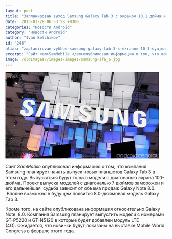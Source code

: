 ```yaml
---
layout: post
title: "Запланирован выход Samsung Galaxy Tab 3 с экраном 10.1 дюйма и Galaxy Note 8.0 с поддержкой сетей LTE (4G)"
date:  2013-01-28 06:53:58 +0300
categories: "Новости Android"
category: "Новости Android"
author: "Ivan Belchikov"
id: "248"
alias: "zaplanirovan-vykhod-samsung-galaxy-tab-3-s-ekranom-10-1-dyujma-i-galaxy-note-8-0-s-podderzhkoj-setej-lte-4g"
excerpt: "Сайт <em>SamMobile </em>опубликовал информацию о том, что компания Samsung планирует начать выпуск новых планшетов Galaxy Tab 3 в этом году. Выпускаться будут только модели с диагональю экрана 10,1-дюйма. Проект выпуска моделей с диагональю 7 дюймов заморожен и его дальнейшая  судьба зависит от объема продаж Galaxy Note 8.0.  Вполне возможно в будущем появится 8.0-дюймовая модель Galaxy Tab 3. Кроме того, на сайте опубликована информация относительно Galaxy Note  8.0. Компания Samsung планирует выпустить модели с номерами GT-P5220 и GT-N5120 в которые"
image: /oldImages//images/images/samsung-ifa_6.jpg
---
```

<img  src="/oldImages/images/images/samsung-ifa_6.jpg" alt="Android Central" >

Сайт <em>SamMobile </em>опубликовал информацию о том, что компания Samsung планирует начать выпуск новых планшетов Galaxy Tab 3 в этом году. Выпускаться будут только модели с диагональю экрана 10,1-дюйма. Проект выпуска моделей с диагональю 7 дюймов заморожен и его дальнейшая  судьба зависит от объема продаж Galaxy Note 8.0.  Вполне возможно в будущем появится 8.0-дюймовая модель Galaxy Tab 3. 

Кроме того, на сайте опубликована информация относительно Galaxy Note  8.0. Компания Samsung планирует выпустить модели с номерами GT-P5220 и GT-N5120 в которые будет добавлен модуль LTE (4G). Ожидается, что новинки будут показаны на выставке Mobile World Congress в феврале этого года.
